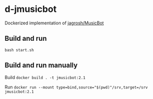 # d-jmusicbot
Dockerized implementation of [jagrosh/MusicBot](https://github.com/jagrosh/MusicBot)

## Build and run
``` bash start.sh ```

## Build and run manually
Build
``` docker build . -t jmusicbot:2.1 ```

Run
``` docker run --mount type=bind,source="$(pwd)"/srv,target=/srv jmusicbot:2.1 ```
